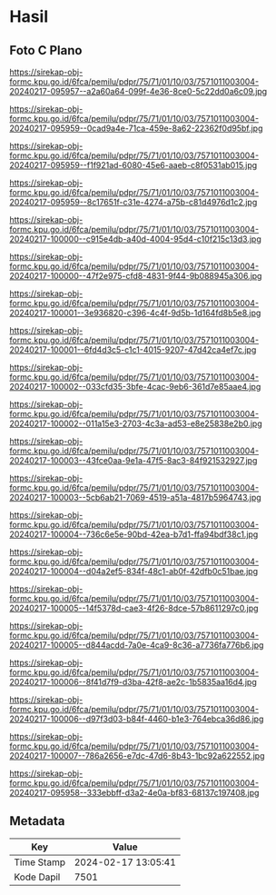 # Hasil

## Foto C Plano

https://sirekap-obj-formc.kpu.go.id/6fca/pemilu/pdpr/75/71/01/10/03/7571011003004-20240217-095957--a2a60a64-099f-4e36-8ce0-5c22dd0a6c09.jpg

https://sirekap-obj-formc.kpu.go.id/6fca/pemilu/pdpr/75/71/01/10/03/7571011003004-20240217-095959--0cad9a4e-71ca-459e-8a62-22362f0d95bf.jpg

https://sirekap-obj-formc.kpu.go.id/6fca/pemilu/pdpr/75/71/01/10/03/7571011003004-20240217-095959--f1f921ad-6080-45e6-aaeb-c8f0531ab015.jpg

https://sirekap-obj-formc.kpu.go.id/6fca/pemilu/pdpr/75/71/01/10/03/7571011003004-20240217-095959--8c17651f-c31e-4274-a75b-c81d4976d1c2.jpg

https://sirekap-obj-formc.kpu.go.id/6fca/pemilu/pdpr/75/71/01/10/03/7571011003004-20240217-100000--c915e4db-a40d-4004-95d4-c10f215c13d3.jpg

https://sirekap-obj-formc.kpu.go.id/6fca/pemilu/pdpr/75/71/01/10/03/7571011003004-20240217-100000--47f2e975-cfd8-4831-9f44-9b088945a306.jpg

https://sirekap-obj-formc.kpu.go.id/6fca/pemilu/pdpr/75/71/01/10/03/7571011003004-20240217-100001--3e936820-c396-4c4f-9d5b-1d164fd8b5e8.jpg

https://sirekap-obj-formc.kpu.go.id/6fca/pemilu/pdpr/75/71/01/10/03/7571011003004-20240217-100001--6fd4d3c5-c1c1-4015-9207-47d42ca4ef7c.jpg

https://sirekap-obj-formc.kpu.go.id/6fca/pemilu/pdpr/75/71/01/10/03/7571011003004-20240217-100002--033cfd35-3bfe-4cac-9eb6-361d7e85aae4.jpg

https://sirekap-obj-formc.kpu.go.id/6fca/pemilu/pdpr/75/71/01/10/03/7571011003004-20240217-100002--011a15e3-2703-4c3a-ad53-e8e25838e2b0.jpg

https://sirekap-obj-formc.kpu.go.id/6fca/pemilu/pdpr/75/71/01/10/03/7571011003004-20240217-100003--43fce0aa-9e1a-47f5-8ac3-84f921532927.jpg

https://sirekap-obj-formc.kpu.go.id/6fca/pemilu/pdpr/75/71/01/10/03/7571011003004-20240217-100003--5cb6ab21-7069-4519-a51a-4817b5964743.jpg

https://sirekap-obj-formc.kpu.go.id/6fca/pemilu/pdpr/75/71/01/10/03/7571011003004-20240217-100004--736c6e5e-90bd-42ea-b7d1-ffa94bdf38c1.jpg

https://sirekap-obj-formc.kpu.go.id/6fca/pemilu/pdpr/75/71/01/10/03/7571011003004-20240217-100004--d04a2ef5-834f-48c1-ab0f-42dfb0c51bae.jpg

https://sirekap-obj-formc.kpu.go.id/6fca/pemilu/pdpr/75/71/01/10/03/7571011003004-20240217-100005--14f5378d-cae3-4f26-8dce-57b8611297c0.jpg

https://sirekap-obj-formc.kpu.go.id/6fca/pemilu/pdpr/75/71/01/10/03/7571011003004-20240217-100005--d844acdd-7a0e-4ca9-8c36-a7736fa776b6.jpg

https://sirekap-obj-formc.kpu.go.id/6fca/pemilu/pdpr/75/71/01/10/03/7571011003004-20240217-100006--8f41d7f9-d3ba-42f8-ae2c-1b5835aa16d4.jpg

https://sirekap-obj-formc.kpu.go.id/6fca/pemilu/pdpr/75/71/01/10/03/7571011003004-20240217-100006--d97f3d03-b84f-4460-b1e3-764ebca36d86.jpg

https://sirekap-obj-formc.kpu.go.id/6fca/pemilu/pdpr/75/71/01/10/03/7571011003004-20240217-100007--786a2656-e7dc-47d6-8b43-1bc92a622552.jpg

https://sirekap-obj-formc.kpu.go.id/6fca/pemilu/pdpr/75/71/01/10/03/7571011003004-20240217-095958--333ebbff-d3a2-4e0a-bf83-68137c197408.jpg


## Metadata

| Key        | Value               |
| ---------- | ------------------- |
| Time Stamp | 2024-02-17 13:05:41 |
| Kode Dapil | 7501                |



